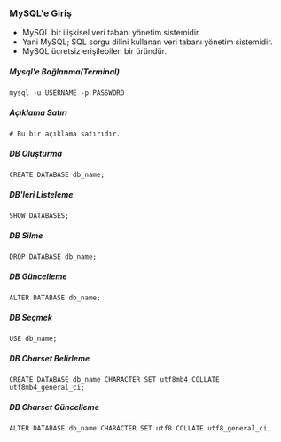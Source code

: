 ### MySQL'e Giriş

- MySQL bir ilişkisel veri tabanı yönetim sistemidir.
- Yani MySQL; SQL sorgu dilini kullanan veri tabanı yönetim sistemidir.
- MySQL ücretsiz erişilebilen bir üründür.

##### Mysql'e Bağlanma(Terminal)

``mysql -u USERNAME -p PASSWORD``

##### Açıklama Satırı

```
# Bu bir açıklama satırıdır.
```

##### DB Oluşturma

``CREATE DATABASE db_name;``

##### DB'leri Listeleme

``SHOW DATABASES;``

##### DB Silme

``DROP DATABASE db_name;``

##### DB Güncelleme

``ALTER DATABASE db_name;``

##### DB Seçmek

``USE db_name;``

##### DB Charset Belirleme

``CREATE DATABASE db_name CHARACTER SET utf8mb4 COLLATE utf8mb4_general_ci;``

##### DB Charset Güncelleme

``ALTER DATABASE db_name CHARACTER SET utf8 COLLATE utf8_general_ci;``
